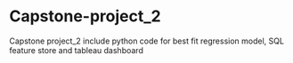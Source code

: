 # Capstone-project_2
Capstone project_2 include python code for best fit regression model, SQL feature store and tableau dashboard
